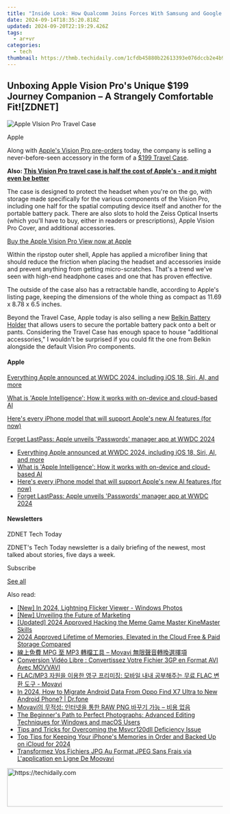 ```yaml
---
title: "Inside Look: How Qualcomm Joins Forces With Samsung and Google to Revolutionize AR/VR with Cutting-Edge Smart Glasses"
date: 2024-09-14T18:35:20.818Z
updated: 2024-09-20T22:19:29.426Z
tags:
  - ar+vr
categories:
  - tech
thumbnail: https://thmb.techidaily.com/1cfdb45880b22613393e076dccb2e4b9121be109b6dcfeb0d6890b8517504874.jpg
---
```


## Unboxing Apple Vision Pro's Unique $199 Journey Companion – A Strangely Comfortable Fit![ZDNET]

![Apple VIsion Pro Travel Case](https://www.zdnet.com/a/img/resize/b07d9a769e671d04883cadfa09baa93ea1fc4cdb/2024/01/19/9d6b9ecf-7934-48a0-a59e-55d05345ecb2/mw2f3.jpg?auto=webp&precrop=1000,562,x0,y196&width=1280)

Apple

Along with [Apple's Vision Pro pre-orders](https://apple.sjv.io/c/159047/435031/7613?&sharedid=zdnet&partnerpropertyid=1980086&u=https%3A%2F%2Fwww.apple.com%2Fapple-vision-pro%2F&subId1=zd-%5F%5FCOM%5FCLICK%5FID%5F%5F-dtp) today, the company is selling a never-before-seen accessory in the form of a [$199 Travel Case](https://apple.sjv.io/c/159047/435031/7613?&sharedid=zdnet&partnerpropertyid=1980086&u=https%3A%2F%2Fwww.apple.com%2Fshop%2Fproduct%2FMW2F3LL%2FA%2Fapple-vision-pro-travel-case&subId1=zd-%5F%5FCOM%5FCLICK%5FID%5F%5F-dtp).

**Also: [This Vision Pro travel case is half the cost of Apple's - and it might even be better](https://www.zdnet.com/article/this-vision-pro-travel-case-is-half-the-cost-of-apples-and-it-might-even-be-better-nice-dot-1/)**

The case is designed to protect the headset when you're on the go, with storage made specifically for the various components of the Vision Pro, including one half for the spatial computing device itself and another for the portable battery pack. There are also slots to hold the Zeiss Optical Inserts (which you'll have to buy, either in readers or prescriptions), Apple Vision Pro Cover, and additional accessories.

[Buy the Apple Vision Pro View now at Apple](https://apple.sjv.io/c/159047/435031/7613?&sharedid=zdnet&partnerpropertyid=1980086&u=https%3A%2F%2Fwww.apple.com%2Fapple-vision-pro%2F&subId1=zd-%5F%5FCOM%5FCLICK%5FID%5F%5F-dtp)

Within the ripstop outer shell, Apple has applied a microfiber lining that should reduce the friction when placing the headset and accessories inside and prevent anything from getting micro-scratches. That's a trend we've seen with high-end headphone cases and one that has proven effective.

The outside of the case also has a retractable handle, according to Apple's listing page, keeping the dimensions of the whole thing as compact as 11.69 x 8.78 x 6.5 inches.

Beyond the Travel Case, Apple today is also selling a new [Belkin Battery Holder](https://apple.sjv.io/c/159047/435031/7613?&sharedid=zdnet&partnerpropertyid=1980086&u=https%3A%2F%2Fwww.apple.com%2Fshop%2Fproduct%2FHRDR2ZM%2FA%2Fbelkin-battery-holder-for-apple-vision-pro&subId1=zd-%5F%5FCOM%5FCLICK%5FID%5F%5F-dtp) that allows users to secure the portable battery pack onto a belt or pants. Considering the Travel Case has enough space to house "additional accessories," I wouldn't be surprised if you could fit the one from Belkin alongside the default Vision Pro components.

#### Apple

[Everything Apple announced at WWDC 2024, including iOS 18, Siri, AI, and more](https://www.zdnet.com/article/every-new-feature-apple-unveiled-for-iphone-ipad-mac-and-more-this-fall-including-ai/ "Everything Apple announced at WWDC 2024, including iOS 18, Siri, AI, and more")

[What is 'Apple Intelligence': How it works with on-device and cloud-based AI](https://www.zdnet.com/article/what-is-apple-intelligence-everything-to-know-about-ai-features-coming-to-iphones-macs-and-ipads/ "What is 'Apple Intelligence': How it works with on-device and cloud-based AI")

[Here's every iPhone model that will support Apple's new AI features (for now)](https://www.zdnet.com/article/ios-18-1-update-every-iphone-model-that-will-support-apples-new-ai-features-for-now/ "Here's every iPhone model that will support Apple's new AI features (for now)")

[Forget LastPass: Apple unveils 'Passwords' manager app at WWDC 2024](https://www.zdnet.com/article/forget-lastpass-apple-unveils-passwords-manager-app-at-wwdc-2024/ "Forget LastPass: Apple unveils 'Passwords' manager app at WWDC 2024")

* [Everything Apple announced at WWDC 2024, including iOS 18, Siri, AI, and more](https://www.zdnet.com/article/every-new-feature-apple-unveiled-for-iphone-ipad-mac-and-more-this-fall-including-ai/ "Everything Apple announced at WWDC 2024, including iOS 18, Siri, AI, and more")
* [What is 'Apple Intelligence': How it works with on-device and cloud-based AI](https://www.zdnet.com/article/what-is-apple-intelligence-everything-to-know-about-ai-features-coming-to-iphones-macs-and-ipads/ "What is 'Apple Intelligence': How it works with on-device and cloud-based AI")
* [Here's every iPhone model that will support Apple's new AI features (for now)](https://www.zdnet.com/article/ios-18-1-update-every-iphone-model-that-will-support-apples-new-ai-features-for-now/ "Here's every iPhone model that will support Apple's new AI features (for now)")
* [Forget LastPass: Apple unveils 'Passwords' manager app at WWDC 2024](https://www.zdnet.com/article/forget-lastpass-apple-unveils-passwords-manager-app-at-wwdc-2024/ "Forget LastPass: Apple unveils 'Passwords' manager app at WWDC 2024")

#### Newsletters

ZDNET Tech Today

ZDNET's Tech Today newsletter is a daily briefing of the newest, most talked about stories, five days a week.

 Subscribe

[See all](https://www.zdnet.com/newsletters/)

<ins class="adsbygoogle"
     style="display:block"
     data-ad-format="autorelaxed"
     data-ad-client="ca-pub-7571918770474297"
     data-ad-slot="1223367746"></ins>

<ins class="adsbygoogle"
     style="display:block"
     data-ad-client="ca-pub-7571918770474297"
     data-ad-slot="8358498916"
     data-ad-format="auto"
     data-full-width-responsive="true"></ins>

<span class="atpl-alsoreadstyle">Also read:</span>
<div><ul>
<li><a href="https://fox-http.techidaily.com/new-in-2024-lightning-flicker-viewer-windows-photos/"><u>[New] In 2024, Lightning Flicker Viewer - Windows Photos</u></a></li>
<li><a href="https://some-approaches.techidaily.com/new-unveiling-the-future-of-marketing/"><u>[New] Unveiling the Future of Marketing</u></a></li>
<li><a href="https://article-helps.techidaily.com/updated-2024-approved-hacking-the-meme-game-master-kinemaster-skills/"><u>[Updated] 2024 Approved Hacking the Meme Game Master KineMaster Skills</u></a></li>
<li><a href="https://extra-skills.techidaily.com/2024-approved-lifetime-of-memories-elevated-in-the-cloud-free-and-paid-storage-compared/"><u>2024 Approved Lifetime of Memories, Elevated in the Cloud Free & Paid Storage Compared</u></a></li>
<li><a href="https://technical-tips.techidaily.com/mpg-mp3-movavi/"><u>線上免費 MPG 至 MP3 轉檔工具 – Movavi 無限聲音轉換選擇項</u></a></li>
<li><a href="https://technical-tips.techidaily.com/conversion-video-libre-convertissez-votre-fichier-3gp-en-format-avi-avec-movvavi/"><u>Conversion Vidéo Libre : Convertissez Votre Fichier 3GP en Format AVI Avec MOVVAVI</u></a></li>
<li><a href="https://technical-tips.techidaily.com/flacmp3-flac-movavi/"><u>FLAC/MP3 자원을 이용한 영구 프리미징: 모바일 내내 공부해주는 무료 FLAC 변환 도구 - Movavi</u></a></li>
<li><a href="https://android-transfer.techidaily.com/in-2024-how-to-migrate-android-data-from-oppo-find-x7-ultra-to-new-android-phone-drfone-by-drfone-transfer-from-android-transfer-from-android/"><u>In 2024, How to Migrate Android Data From Oppo Find X7 Ultra to New Android Phone? | Dr.fone</u></a></li>
<li><a href="https://technical-tips.techidaily.com/movavi-raw-png/"><u>Movavi의 무적성: 인터넷을 통한 RAW PNG 바꾸기 가능 – 비용 없음</u></a></li>
<li><a href="https://technical-tips.techidaily.com/the-beginners-path-to-perfect-photographs-advanced-editing-techniques-for-windows-and-macos-users/"><u>The Beginner's Path to Perfect Photographs: Advanced Editing Techniques for Windows and macOS Users</u></a></li>
<li><a href="https://win11.techidaily.com/tips-and-tricks-for-overcoming-the-msvcr120dll-deficiency-issue/"><u>Tips and Tricks for Overcoming the Msvcr120dll Deficiency Issue</u></a></li>
<li><a href="https://fox-access.techidaily.com/top-tips-for-keeping-your-iphones-memories-in-order-and-backed-up-on-icloud-for-2024/"><u>Top Tips for Keeping Your iPhone's Memories in Order and Backed Up on iCloud for 2024</u></a></li>
<li><a href="https://technical-tips.techidaily.com/transformez-vos-fichiers-jpg-au-format-jpeg-sans-frais-via-lapplication-en-ligne-de-moovavi/"><u>Transformez Vos Fichiers JPG Au Format JPEG Sans Frais via L'application en Ligne De Moovavi</u></a></li>
</ul></div>

<!-- affiliate ads begin -->
<a href="https://zebaoaffiliateprogram.pxf.io/c/5597632/2137975/21526" target="_top" id="2137975">
  <img src="//a.impactradius-go.com/display-ad/21526-2137975" border="0" alt="https://techidaily.com" width="728" height="90"/>
</a>
<img height="0" width="0" src="https://zebaoaffiliateprogram.pxf.io/i/5597632/2137975/21526" style="position:absolute;visibility:hidden;" border="0" />
<!-- affiliate ads end -->

